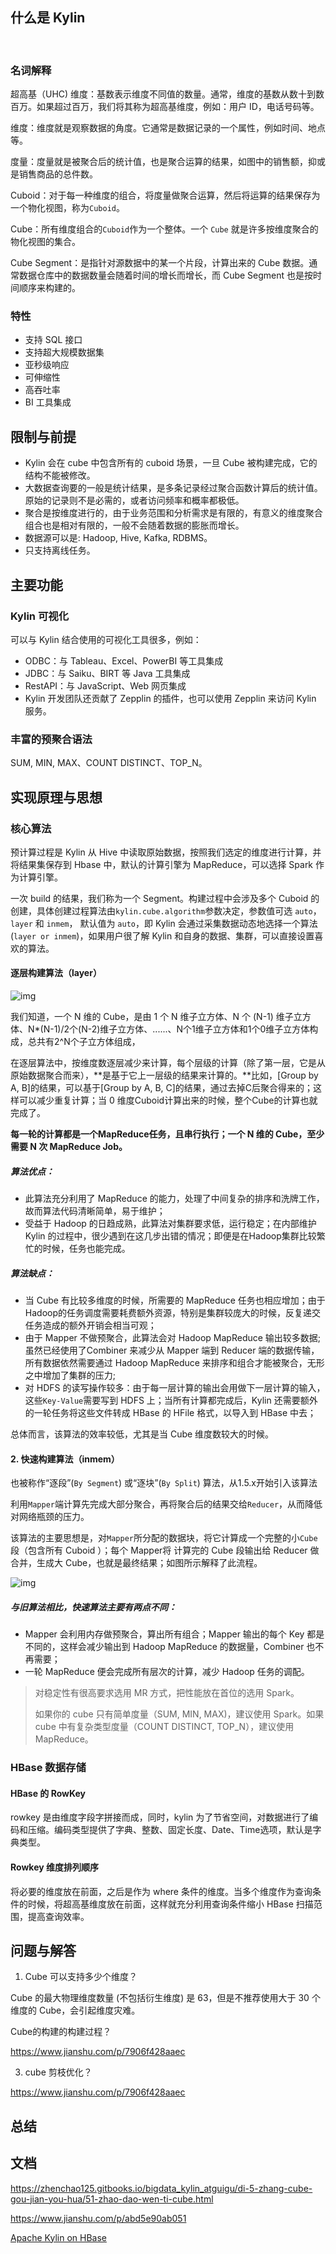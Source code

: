 ## 什么是 Kylin

​	

### 名词解释

超高基（UHC) 维度：基数表示维度不同值的数量。通常，维度的基数从数十到数百万。如果超过百万，我们将其称为超高基维度，例如：用户 ID，电话号码等。

维度：维度就是观察数据的角度。它通常是数据记录的一个属性，例如时间、地点等。

度量：度量就是被聚合后的统计值，也是聚合运算的结果，如图中的销售额，抑或是销售商品的总件数。

Cuboid：对于每一种维度的组合，将度量做聚合运算，然后将运算的结果保存为一个物化视图，称为`Cuboid`。

Cube：所有维度组合的`Cuboid`作为一个整体。一个 `Cube` 就是许多按维度聚合的物化视图的集合。

Cube Segment：是指针对源数据中的某一个片段，计算出来的 Cube 数据。通常数据仓库中的数据数量会随着时间的增长而增长，而 Cube Segment 也是按时间顺序来构建的。

### 特性

- 支持 SQL 接口
- 支持超大规模数据集
- 亚秒级响应
- 可伸缩性
- 高吞吐率
- BI 工具集成

## 限制与前提

- Kylin 会在 cube 中包含所有的 cuboid 场景，一旦 Cube 被构建完成，它的结构不能被修改。
- 大数据查询要的一般是统计结果，是多条记录经过聚合函数计算后的统计值。原始的记录则不是必需的，或者访问频率和概率都极低。
- 聚合是按维度进行的，由于业务范围和分析需求是有限的，有意义的维度聚合组合也是相对有限的，一般不会随着数据的膨胀而增长。
- 数据源可以是: Hadoop, Hive, Kafka, RDBMS。
- 只支持离线任务。

## 主要功能

### Kylin 可视化

可以与 Kylin 结合使用的可视化工具很多，例如：

- ODBC：与 Tableau、Excel、PowerBI 等工具集成
- JDBC：与 Saiku、BIRT 等 Java 工具集成
- RestAPI：与 JavaScript、Web 网页集成
- Kylin 开发团队还贡献了 Zepplin 的插件，也可以使用 Zepplin 来访问 Kylin 服务。

### 丰富的预聚合语法

SUM, MIN, MAX、COUNT DISTINCT、TOP_N。

## 实现原理与思想

### 核心算法

预计算过程是 Kylin 从 Hive 中读取原始数据，按照我们选定的维度进行计算，并将结果集保存到 Hbase 中，默认的计算引擎为 MapReduce，可以选择 Spark 作为计算引擎。

一次 build 的结果，我们称为一个 Segment。构建过程中会涉及多个 Cuboid 的创建，具体创建过程算法由`kylin.cube.algorithm`参数决定，参数值可选 `auto`，`layer` 和 `inmem`， 默认值为 `auto`，即 Kylin 会通过采集数据动态地选择一个算法 (`layer or inmem`)，如果用户很了解 Kylin 和自身的数据、集群，可以直接设置喜欢的算法。

#### 逐层构建算法（layer）

![img](assets/1552552014.png)

我们知道，一个 N 维的 Cube，是由 1 个 N 维子立方体、N 个 (N-1) 维子立方体、N*(N-1)/2个(N-2)维子立方体、......、N个1维子立方体和1个0维子立方体构成，总共有2^N个子立方体组成，

在逐层算法中，按维度数逐层减少来计算，每个层级的计算（除了第一层，它是从原始数据聚合而来），**是基于它上一层级的结果来计算的。**比如，[Group by A, B]的结果，可以基于[Group by A, B, C]的结果，通过去掉C后聚合得来的；这样可以减少重复计算；当 0 维度Cuboid计算出来的时候，整个Cube的计算也就完成了。

**每一轮的计算都是一个MapReduce任务，且串行执行；一个 N 维的 Cube，至少需要 N 次 MapReduce Job。**

##### 算法优点：

- 此算法充分利用了 MapReduce 的能力，处理了中间复杂的排序和洗牌工作，故而算法代码清晰简单，易于维护；
- 受益于 Hadoop 的日趋成熟，此算法对集群要求低，运行稳定；在内部维护 Kylin 的过程中，很少遇到在这几步出错的情况；即便是在Hadoop集群比较繁忙的时候，任务也能完成。

##### 算法缺点：

- 当 Cube 有比较多维度的时候，所需要的 MapReduce 任务也相应增加；由于Hadoop的任务调度需要耗费额外资源，特别是集群较庞大的时候，反复递交任务造成的额外开销会相当可观；
- 由于 Mapper 不做预聚合，此算法会对 Hadoop MapReduce 输出较多数据; 虽然已经使用了Combiner 来减少从 Mapper 端到 Reducer 端的数据传输，所有数据依然需要通过 Hadoop MapReduce 来排序和组合才能被聚合，无形之中增加了集群的压力;
- 对 HDFS 的读写操作较多：由于每一层计算的输出会用做下一层计算的输入，这些`Key-Value`需要写到 HDFS 上；当所有计算都完成后，Kylin 还需要额外的一轮任务将这些文件转成 HBase 的 HFile 格式，以导入到 HBase 中去；

总体而言，该算法的效率较低，尤其是当 Cube 维度数较大的时候。

#### 2. 快速构建算法（inmem）

也被称作“逐段”(`By Segment`) 或“逐块”(`By Split`) 算法，从1.5.x开始引入该算法

利用`Mapper`端计算先完成大部分聚合，再将聚合后的结果交给`Reducer`，从而降低对网络瓶颈的压力。

该算法的主要思想是，对`Mapper`所分配的数据块，将它计算成一个完整的小`Cube` 段（包含所有 Cuboid ）；每个 Mapper将 计算完的 Cube 段输出给 Reducer 做合并，生成大 Cube，也就是最终结果；如图所示解释了此流程。

![img](assets/1552552628.png-atguiguText)

##### 与旧算法相比，快速算法主要有两点不同：

- Mapper 会利用内存做预聚合，算出所有组合；Mapper 输出的每个 Key 都是不同的，这样会减少输出到 Hadoop MapReduce 的数据量，Combiner 也不再需要；
- 一轮 MapReduce 便会完成所有层次的计算，减少 Hadoop 任务的调配。

>对稳定性有很高要求选用 MR 方式，把性能放在首位的选用 Spark。
>
>如果你的 cube 只有简单度量（SUM, MIN, MAX)，建议使用 Spark。如果 cube 中有复杂类型度量（COUNT DISTINCT, TOP_N），建议使用 MapReduce。

### HBase 数据存储

#### HBase 的 RowKey

rowkey 是由维度字段字拼接而成，同时，kylin 为了节省空间，对数据进行了编码和压缩。编码类型提供了字典、整数、固定长度、Date、Time选项，默认是字典类型。

#### Rowkey 维度排列顺序

将必要的维度放在前面，之后是作为 where 条件的维度。当多个维度作为查询条件的时候，将超高基维度放在前面，这样就充分利用查询条件缩小 HBase 扫描范围，提高查询效率。

## 问题与解答

1. Cube 可以支持多少个维度？

Cube 的最大物理维度数量 (不包括衍生维度) 是 63，但是不推荐使用大于 30 个维度的 Cube，会引起维度灾难。

Cube的构建的构建过程？

https://www.jianshu.com/p/7906f428aaec

3. cube 剪枝优化？

https://www.jianshu.com/p/7906f428aaec

## 总结

## 文档

https://zhenchao125.gitbooks.io/bigdata_kylin_atguigu/di-5-zhang-cube-gou-jian-you-hua/51-zhao-dao-wen-ti-cube.html

https://www.jianshu.com/p/abd5e90ab051

[Apache Kylin on HBase](https://yq.aliyun.com/live/1070?spm=a2c4e.11154022.liveshowinfo.15.532b1416977lf5)



